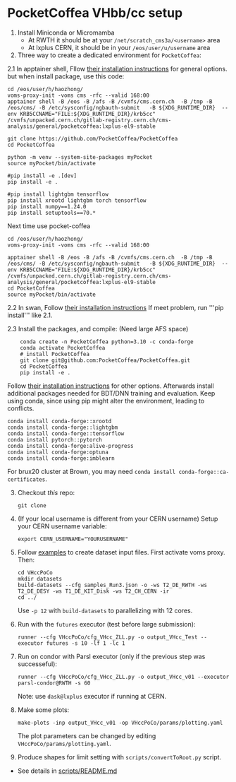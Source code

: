 # PocketCoffea VHbb/cc setup

1. Install Miniconda or Micromamba
   * At RWTH it should be at your `/net/scratch_cms3a/<username>` area
   * At lxplus CERN, it should be in your `/eos/user/u/username` area
2. Three way to create a dedicated environment for `PocketCoffea`:

2.1 In apptainer shell, Fllow [their installation instructions](https://github.com/De-Cristo/VHccPoCo/tree/vhbb_dev/params/skip_plot_opt_vhbb_run3) for general options.
   but when install package, use this code:
```
cd /eos/user/h/haozhong/
voms-proxy-init -voms cms -rfc --valid 168:00
apptainer shell -B /eos -B /afs -B /cvmfs/cms.cern.ch  -B /tmp -B /eos/cms/ -B /etc/sysconfig/ngbauth-submit   -B ${XDG_RUNTIME_DIR}  --env KRB5CCNAME="FILE:${XDG_RUNTIME_DIR}/krb5cc"                /cvmfs/unpacked.cern.ch/gitlab-registry.cern.ch/cms-analysis/general/pocketcoffea:lxplus-el9-stable

git clone https://github.com/PocketCoffea/PocketCoffea
cd PocketCoffea

python -m venv --system-site-packages myPocket
source myPocket/bin/activate

#pip install -e .[dev]  
pip install -e .                          

#pip install lightgbm tensorflow
pip install xrootd lightgbm torch tensorflow     
pip install numpy==1.24.0
pip install setuptools==70.*

```
Next time use pocket-coffea
```
cd /eos/user/h/haozhong/
voms-proxy-init -voms cms -rfc --valid 168:00

apptainer shell -B /eos -B /afs -B /cvmfs/cms.cern.ch  -B /tmp -B /eos/cms/ -B /etc/sysconfig/ngbauth-submit   -B ${XDG_RUNTIME_DIR}  --env KRB5CCNAME="FILE:${XDG_RUNTIME_DIR}/krb5cc"                /cvmfs/unpacked.cern.ch/gitlab-registry.cern.ch/cms-analysis/general/pocketcoffea:lxplus-el9-stable
cd PocketCoffea
source myPocket/bin/activate

```

2.2 In swan, Follow [their installation instructions](https://github.com/PocketCoffea/Tutorials/blob/main/Analysis_Facilities_Setup/README.md)
 If meet problem, run '''pip install''' like 2.1.


2.3  Install the packages, and compile: (Need large AFS space)
```
	conda create -n PocketCoffea python=3.10 -c conda-forge
	conda activate PocketCoffea
	# install PocketCoffea
	git clone git@github.com:PocketCoffea/PocketCoffea.git
	cd PocketCoffea
	pip install -e .
```
Follow [their installation instructions](https://pocketcoffea.readthedocs.io/en/latest/installation.html) for other options.
Afterwards install additional packages needed for BDT/DNN training and evaluation. Keep using conda, since using pip might
alter the environment, leading to conflicts.
```
conda install conda-forge::xrootd
conda install conda-forge::lightgbm
conda install conda-forge::tensorflow
conda install pytorch::pytorch
conda install conda-forge:alive-progress
conda install conda-forge:optuna
conda install conda-forge:imblearn
```
For brux20 cluster at Brown, you may need `conda install conda-forge::ca-certificates`.

3. Checkout *this* repo:
    ```
	git clone 
    ```

    
5. (If your local username is different from your CERN username) Setup your CERN username variable:
    ```
    export CERN_USERNAME="YOURUSERNAME"
    ```
6. Follow [examples](https://pocketcoffea.readthedocs.io/en/latest/analysis_example.html) to create dataset input files. First activate voms proxy. Then:
    ```
	cd VHccPoCo
	mkdir datasets
	build-datasets --cfg samples_Run3.json -o -ws T2_DE_RWTH -ws T2_DE_DESY -ws T1_DE_KIT_Disk -ws T2_CH_CERN -ir
	cd ../
    ```
    Use `-p 12` with `build-datasets` to parallelizing with 12 cores.
7. Run with the `futures` executor (test before large submission):
    ```
    runner --cfg VHccPoCo/cfg_VHcc_ZLL.py -o output_VHcc_Test --executor futures -s 10 -lf 1 -lc 1
    ```
8. Run on condor with Parsl executor (only if the previous step was successeful):
    ```
    runner --cfg VHccPoCo/cfg_VHcc_ZLL.py -o output_VHcc_v01 --executor parsl-condor@RWTH -s 60
    ```
	Note: use `dask@lxplus` executor if running at CERN.

9. Make some plots:
   ```
   make-plots -inp output_VHcc_v01 -op VHccPoCo/params/plotting.yaml
   ```
   The plot parameters can be changed by editing `VHccPoCo/params/plotting.yaml`.

10. Produce shapes for limit setting with `scripts/convertToRoot.py` script.
   * See details in [scripts/README.md](scripts/README.md)
